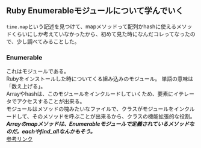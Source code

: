 ## Ruby Enumerableモジュールについて学んでいく

```time.map```という記述を見つけて、mapメソッドって配列かhashに使えるメソッドくらいにしか考えていなかったから、初めて見た時になんだコレってなったので、少し調べてみることした。

### Enumerable

これはモジュールである。<br>
Rubyをインストールした時についてくる組み込みのモジュール。
単語の意味は「数え上げる」。<br>
Arrayやhashは、このモジュールをインクルードしていくため、要素にイテレータでアクセスすることが出来る。<br>
モジュールはメソッドの塊みたいなファイルで、クラスがモジュールをインクルードして、そのメソッドを呼ぶことが出来るから、クラスの機能拡張的な役割。<br>
***Arrayのmapメソッドは、Enumerableモジュールで定義されているメソッドなのだ。eachやfind_allなんかもそう。***<br>
[参考リンク](https://books.google.co.jp/books?id=HOiNAwAAQBAJ&pg=PT105&lpg=PT105&dq=enumerable+%E6%84%8F%E5%91%B3&source=bl&ots=gMQ4bt6QrM&sig=ACfU3U3G-75nOw5xNgnp9y-EibaVhe5RfQ&hl=ja&sa=X&ved=2ahUKEwjzw87xp7f4AhVqUvUHHWWUC64Q6AF6BAgOEAI#v=onepage&q=enumerable%20%E6%84%8F%E5%91%B3&f=false)